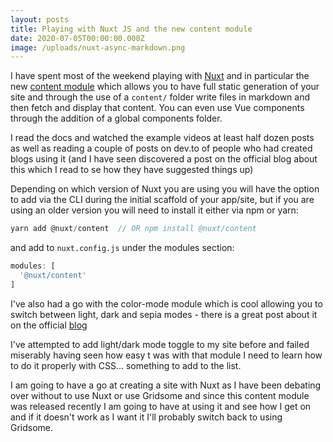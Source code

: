 ```yaml
---
layout: posts
title: Playing with Nuxt JS and the new content module
date: 2020-07-05T00:00:00.000Z
image: /uploads/nuxt-async-markdown.png
---
```


I have spent most of the weekend playing with [Nuxt](https://nuxtjs.org/) and in particular the new [content module](https://content.nuxtjs.org/) which allows you to have full static generation of your site and through the use of a `content/` folder write files in markdown and then fetch and display that content. You can even use Vue components through the addition of a global components folder.

I read the docs and watched the example videos at least half dozen posts as well as reading a couple of posts on dev.to of people who had created blogs using it (and I have seen discovered a post on the official blog about this which I read to se how they have suggested things up)

Depending on which version of Nuxt you are using you will have the option to add via the CLI during the initial scaffold of your app/site, but if you are using an older version you will need to install it either via npm or yarn:

```javascript
yarn add @nuxt/content  // OR npm install @nuxt/content
```

and add to `nuxt.config.js` under the modules section:

```javascript
modules: [
  '@nuxt/content'
]
```

I've also had a go with the color-mode module which is cool allowing you to switch between light, dark and sepia modes - there is a great post about it on the official [blog](https://nuxtjs.org/blog/going-dark-with-nuxtjs-color-mode)

I've attempted to add light/dark mode toggle to my site before and failed miserably having seen how easy t was with that module I need to learn how to do it properly with CSS... something to add to the list.

I am going to have a go at creating a site with Nuxt as I have been debating over without to use Nuxt or use Gridsome and since this content module was released recently I am going to have at using it and see how I get on and if it doesn't work as I want it I'll probably switch back to using Gridsome.
